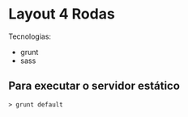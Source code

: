 # Layout 4 Rodas

Tecnologias:

- grunt
- sass

## Para executar o servidor estático

```
> grunt default
```
